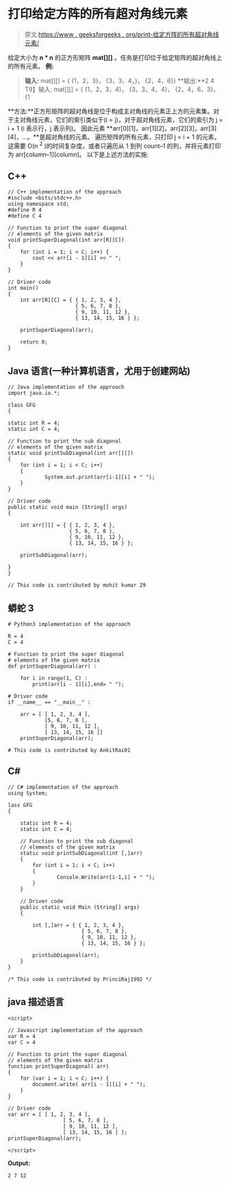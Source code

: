 # 打印给定方阵的所有超对角线元素

> 原文:[https://www . geeksforgeeks . org/print-给定方阵的所有超对角线元素/](https://www.geeksforgeeks.org/print-all-the-super-diagonal-elements-of-the-given-square-matrix/)

给定大小为 **n * n** 的正方形矩阵 **mat[][]** 。任务是打印位于给定矩阵的超对角线上的所有元素。
**例:**

> **输入:** mat[][] = {
> {1，2，3}，
> {3，3，4，}，
> {2，4，6}}
> **输出:**2 4
> T9】输入: mat[][] = {
> {1，2，3，4}，
> {3，3，4，4}，
> {2，4，6，3}，
> {1

**方法:**正方形矩阵的超对角线是位于构成主对角线的元素正上方的元素集。对于主对角线元素，它们的索引类似于(i = j)，对于超对角线元素，它们的索引为 j = i + 1 (i 表示行，j 表示列)。
因此元素 **arr[0][1]，arr[1][2]，arr[2][3]，arr[3][4]，…。**是超对角线的元素。
遍历矩阵的所有元素，只打印 j = i + 1 的元素，这需要 O(n <sup>2</sup> )的时间复杂度，或者只遍历从 1 到列 count–1 的列，并将元素打印为 arr[column–1][column]。
以下是上述方法的实施:

## C++

```
// C++ implementation of the approach
#include <bits/stdc++.h>
using namespace std;
#define R 4
#define C 4

// Function to print the super diagonal
// elements of the given matrix
void printSuperDiagonal(int arr[R][C])
{
    for (int i = 1; i < C; i++) {
        cout << arr[i - 1][i] << " ";
    }
}

// Driver code
int main()
{
    int arr[R][C] = { { 1, 2, 3, 4 },
                      { 5, 6, 7, 8 },
                      { 9, 10, 11, 12 },
                      { 13, 14, 15, 16 } };

    printSuperDiagonal(arr);

    return 0;
}
```

## Java 语言(一种计算机语言，尤用于创建网站)

```
// Java implementation of the approach
import java.io.*;

class GFG
{

static int R = 4;
static int C = 4;

// Function to print the sub diagonal
// elements of the given matrix
static void printSubDiagonal(int arr[][])
{
    for (int i = 1; i < C; i++)
    {
            System.out.print(arr[i-1][i] + " ");
    }
}

// Driver code
public static void main (String[] args)
{

    int arr[][] = { { 1, 2, 3, 4 },
                    { 5, 6, 7, 8 },
                    { 9, 10, 11, 12 },
                    { 13, 14, 15, 16 } };

    printSubDiagonal(arr);

}
}

// This code is contributed by mohit kumar 29
```

## 蟒蛇 3

```
# Python3 implementation of the approach

R = 4
C = 4

# Function to print the super diagonal
# elements of the given matrix
def printSuperDiagonal(arr) :

    for i in range(1, C) :
        print(arr[i - 1][i],end= " ");

# Driver code
if __name__ == "__main__" :

    arr = [ [ 1, 2, 3, 4 ],
            [5, 6, 7, 8 ],
            [ 9, 10, 11, 12 ],
            [ 13, 14, 15, 16 ]]
    printSuperDiagonal(arr);

# This code is contributed by AnkitRai01
```

## C#

```
// C# implementation of the approach
using System;

lass GFG
{

    static int R = 4;
    static int C = 4;

    // Function to print the sub diagonal
    // elements of the given matrix
    static void printSubDiagonal(int [,]arr)
    {
        for (int i = 1; i < C; i++)
        {
                Console.Write(arr[i-1,i] + " ");
        }
    }

    // Driver code
    public static void Main (String[] args)
    {

        int [,]arr = { { 1, 2, 3, 4 },
                        { 5, 6, 7, 8 },
                        { 9, 10, 11, 12 },
                        { 13, 14, 15, 16 } };

        printSubDiagonal(arr);
    }
}

/* This code is contributed by PrinciRaj1992 */
```

## java 描述语言

```
<script>

// Javascript implementation of the approach
var R = 4
var C = 4

// Function to print the super diagonal
// elements of the given matrix
function printSuperDiagonal( arr)
{
    for (var i = 1; i < C; i++) {
        document.write( arr[i - 1][i] + " ");
    }
}

// Driver code
var arr = [ [ 1, 2, 3, 4 ],
                  [ 5, 6, 7, 8 ],
                  [ 9, 10, 11, 12 ],
                  [ 13, 14, 15, 16 ] ];
printSuperDiagonal(arr);

</script>
```

**Output:** 

```
2 7 12
```